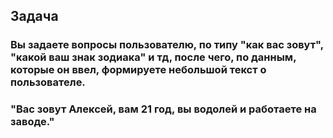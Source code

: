 ## Задача
### Вы задаете вопросы пользователю, по типу "как вас зовут", "какой ваш знак зодиака" и тд, после чего, по данным, которые он ввел, формируете небольшой текст о пользователе.
### "Вас зовут Алексей, вам 21 год, вы водолей и работаете на заводе."